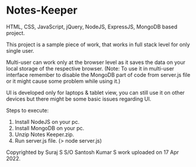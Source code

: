 # Notes-Keeper
HTML, CSS, JavaScript, jQuery, NodeJS, ExpressJS, MongoDB based project.

This project is a sample piece of work, that works in full stack level for only single user. 

Multi-user can work only at the browser level as it saves the data on your local storage of the respective browser.
(Note: To use it in multi-user interface remember to disable the MongoDB part of code from server.js file or it might cause some problem while using it.)

UI is developed only for laptops & tablet view, you can still use it on other devices but there might be some basic issues regarding UI.

Steps to execute:
1. Install NodeJS on your pc.
2. Install MongoDB on your pc.
3. Unzip Notes Keeper.zip.
4. Run server.js file. (> node server.js)


Copyrighted by Suraj S S/O Santosh Kumar S work uploaded on 17 Apr 2022.
